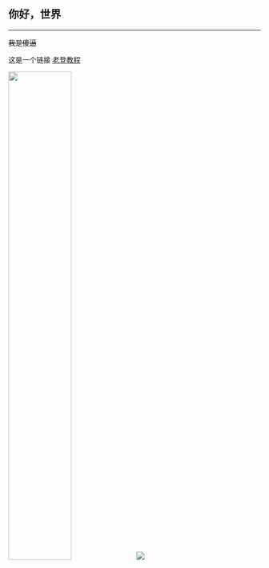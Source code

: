 ## 你好，世界
***
~~我是傻逼~~


[^我是大聪明]:bushi


这是一个链接 [老登教程](https://www.runoob.com)


<img src="http://static.runoob.com/images/runoob-logo.png" width="50%">

<img src="https://gimg2.baidu.com/image_search/src=http%3A%2F%2Fimg.puchedu.cn%2Fuploads%2F1%2F26%2F2876063664%2F1359301885.jpg&refer=http%3A%2F%2Fimg.puchedu.cn&app=2002&size=f9999,10000&q=a80&n=0&g=0n&fmt=auto?sec=1653310614&t=f4dbc20484fc8a2c04c1971ef5ed5bb1">
